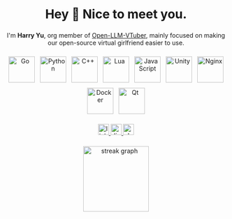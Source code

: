 <h1 align="center">Hey 👋 Nice to meet you.</h1>

###

<p align="center">
  I'm <b>Harry Yu</b>, org member of 
  <a href="https://github.com/Open-LLM-VTuber" target="_blank" rel="noopener noreferrer">Open-LLM-VTuber</a>, 
  mainly focused on making our open-source virtual girlfriend easier to use.
</p>

###

<div align="center" style="display:flex;justify-content:center;flex-wrap:wrap;gap:12px;">
  <img src="https://cdn.jsdelivr.net/gh/devicons/devicon/icons/go/go-original.svg" height="60" alt="Go" />
  <img src="https://cdn.jsdelivr.net/gh/devicons/devicon/icons/python/python-original.svg" height="60" alt="Python" />
  <img src="https://cdn.jsdelivr.net/gh/devicons/devicon/icons/cplusplus/cplusplus-original.svg" height="60" alt="C++" />
  <img src="https://cdn.jsdelivr.net/gh/devicons/devicon/icons/lua/lua-original.svg" height="60" alt="Lua" />
  <img src="https://cdn.jsdelivr.net/gh/devicons/devicon/icons/javascript/javascript-original.svg" height="60" alt="JavaScript" />
  <img src="https://cdn.jsdelivr.net/gh/devicons/devicon/icons/unity/unity-original.svg" height="60" alt="Unity" />
  <img src="https://cdn.jsdelivr.net/gh/devicons/devicon/icons/nginx/nginx-original.svg" height="60" alt="Nginx" />
  <img src="https://cdn.jsdelivr.net/gh/devicons/devicon/icons/docker/docker-original.svg" height="60" alt="Docker" />
  <img src="https://cdn.jsdelivr.net/gh/devicons/devicon/icons/qt/qt-original.svg" height="60" alt="Qt" />
</div>

###

<div align="center">
  <a href="https://www.linkedin.com/in/shuhang-y-09bb742a0/" target="_blank" rel="noopener noreferrer">
    <img src="https://img.shields.io/static/v1?message=LinkedIn&logo=linkedin&label=&color=0077B5&logoColor=white&labelColor=&style=for-the-badge" height="25" alt="linkedin logo" />
  </a>
  <a href="https://discord.gg/5BQgn6Dw" target="_blank" rel="noopener noreferrer">
    <img src="https://img.shields.io/static/v1?message=Discord&logo=discord&label=&color=7289DA&logoColor=white&labelColor=&style=for-the-badge" height="25" alt="discord logo" />
  </a>
  <a href="https://join.slack.com/shareDM/zt-3fguqrqs3-APhQ_HUHCUMPYg~jgs~Mzw" target="_blank" rel="noopener noreferrer">
    <img src="https://img.shields.io/static/v1?message=Slack&logo=slack&label=&color=4A154B&logoColor=white&labelColor=&style=for-the-badge" height="25" alt="slack logo" />
  </a>
</div>

###

<div align="center">
  <img src="https://streak-stats.demolab.com?user=Harry-Yu-Shuhang&locale=en&mode=daily&theme=dracula&hide_border=false&border_radius=5&order=3" height="150" alt="streak graph" />
</div>

###
